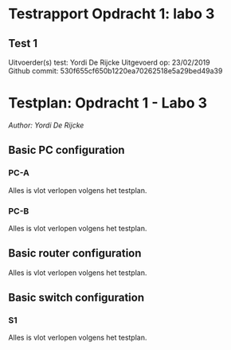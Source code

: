 # Testrapport Opdracht 1: labo 3

## Test 1

Uitvoerder(s) test: Yordi De Rijcke
Uitgevoerd op: 23/02/2019  
Github commit:  530f655cf650b1220ea70262518e5a29bed49a39    

# Testplan: Opdracht 1 - Labo 3
*Author: Yordi De Rijcke*

## Basic PC configuration  
### PC-A  
Alles is vlot verlopen volgens het testplan.  

### PC-B  
Alles is vlot verlopen volgens het testplan.  
   
## Basic router configuration  
Alles is vlot verlopen volgens het testplan.  
  
## Basic switch configuration  
### S1  
Alles is vlot verlopen volgens het testplan.  
